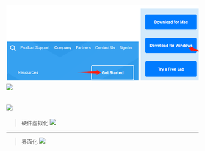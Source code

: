 ![](安装img/1.jpg "")
![](https://img-blog.csdnimg.cn/20190327191940704.png "")
---
![](https://img-blog.csdnimg.cn/20190327192448975.png "")
---
> 硬件虚拟化
![](https://img-blog.csdnimg.cn/20190328102129286.png "")
---
> 界面化
![](https://img-blog.csdnimg.cn/20190328102448303.png "")
